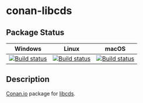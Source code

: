 # conan-libcds

## Package Status

| Windows | Linux | macOS |
|:-------:|:-----:|:-----:|
|[![Build status](https://ci.appveyor.com/api/projects/status/q3r55f7whdpb07fh/branch/testing%2F2.3.3?svg=true)](https://ci.appveyor.com/project/SpaceIm/conan-libcds)|[![Build status](https://github.com/SpaceIm/conan-libcds/workflows/.github/workflows/linux.yml/badge.svg?branch=testing%2F2.3.3)](https://github.com/SpaceIm/conan-libcds/actions/workflows/linux.yml?query=branch%3Atesting%2F2.3.3)|[![Build status](https://github.com/SpaceIm/conan-libcds/workflows/.github/workflows/macos.yml/badge.svg?branch=testing%2F2.3.3)](https://github.com/SpaceIm/conan-libcds/actions/workflows/macos.yml?query=branch%3Atesting%2F2.3.3)|

## Description

[Conan.io](https://conan.io) package for [libcds](https://github.com/khizmax/libcds).
